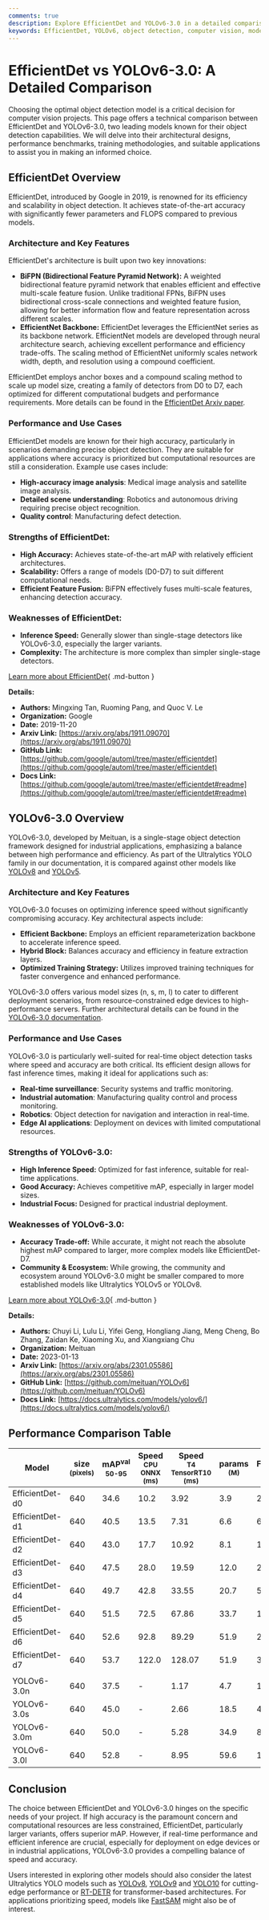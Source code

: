 ```yaml
---
comments: true
description: Explore EfficientDet and YOLOv6-3.0 in a detailed comparison covering architecture, accuracy, speed, and best use cases to choose the right model for your needs.
keywords: EfficientDet, YOLOv6, object detection, computer vision, model comparison, EfficientNet, BiFPN, real-time detection, performance benchmarks
---
```


# EfficientDet vs YOLOv6-3.0: A Detailed Comparison

Choosing the optimal object detection model is a critical decision for computer vision projects. This page offers a technical comparison between EfficientDet and YOLOv6-3.0, two leading models known for their object detection capabilities. We will delve into their architectural designs, performance benchmarks, training methodologies, and suitable applications to assist you in making an informed choice.

<script async src="https://cdn.jsdelivr.net/npm/chart.js"></script>
<script defer src="../../javascript/benchmark.js"></script>

<canvas id="modelComparisonChart" width="1024" height="400" active-models='["EfficientDet", "YOLOv6-3.0"]'></canvas>

## EfficientDet Overview

EfficientDet, introduced by Google in 2019, is renowned for its efficiency and scalability in object detection. It achieves state-of-the-art accuracy with significantly fewer parameters and FLOPS compared to previous models.

### Architecture and Key Features

EfficientDet's architecture is built upon two key innovations:

- **BiFPN (Bidirectional Feature Pyramid Network):** A weighted bidirectional feature pyramid network that enables efficient and effective multi-scale feature fusion. Unlike traditional FPNs, BiFPN uses bidirectional cross-scale connections and weighted feature fusion, allowing for better information flow and feature representation across different scales.
- **EfficientNet Backbone:** EfficientDet leverages the EfficientNet series as its backbone network. EfficientNet models are developed through neural architecture search, achieving excellent performance and efficiency trade-offs. The scaling method of EfficientNet uniformly scales network width, depth, and resolution using a compound coefficient.

EfficientDet employs anchor boxes and a compound scaling method to scale up model size, creating a family of detectors from D0 to D7, each optimized for different computational budgets and performance requirements. More details can be found in the [EfficientDet Arxiv paper](https://arxiv.org/abs/1911.09070).

### Performance and Use Cases

EfficientDet models are known for their high accuracy, particularly in scenarios demanding precise object detection. They are suitable for applications where accuracy is prioritized but computational resources are still a consideration. Example use cases include:

- **High-accuracy image analysis**: Medical image analysis and satellite image analysis.
- **Detailed scene understanding**: Robotics and autonomous driving requiring precise object recognition.
- **Quality control**: Manufacturing defect detection.

### Strengths of EfficientDet:

- **High Accuracy:** Achieves state-of-the-art mAP with relatively efficient architectures.
- **Scalability:** Offers a range of models (D0-D7) to suit different computational needs.
- **Efficient Feature Fusion:** BiFPN effectively fuses multi-scale features, enhancing detection accuracy.

### Weaknesses of EfficientDet:

- **Inference Speed:** Generally slower than single-stage detectors like YOLOv6-3.0, especially the larger variants.
- **Complexity:** The architecture is more complex than simpler single-stage detectors.

[Learn more about EfficientDet](https://github.com/google/automl/tree/master/efficientdet#readme){ .md-button }

**Details:**

- **Authors:** Mingxing Tan, Ruoming Pang, and Quoc V. Le
- **Organization:** Google
- **Date:** 2019-11-20
- **Arxiv Link:** [https://arxiv.org/abs/1911.09070](https://arxiv.org/abs/1911.09070)
- **GitHub Link:** [https://github.com/google/automl/tree/master/efficientdet](https://github.com/google/automl/tree/master/efficientdet)
- **Docs Link:** [https://github.com/google/automl/tree/master/efficientdet#readme](https://github.com/google/automl/tree/master/efficientdet#readme)

## YOLOv6-3.0 Overview

YOLOv6-3.0, developed by Meituan, is a single-stage object detection framework designed for industrial applications, emphasizing a balance between high performance and efficiency. As part of the Ultralytics YOLO family in our documentation, it is compared against other models like [YOLOv8](https://docs.ultralytics.com/compare/yolov8-vs-yolov6/) and [YOLOv5](https://docs.ultralytics.com/compare/yolov5-vs-yolov6/).

### Architecture and Key Features

YOLOv6-3.0 focuses on optimizing inference speed without significantly compromising accuracy. Key architectural aspects include:

- **Efficient Backbone:** Employs an efficient reparameterization backbone to accelerate inference speed.
- **Hybrid Block:** Balances accuracy and efficiency in feature extraction layers.
- **Optimized Training Strategy:** Utilizes improved training techniques for faster convergence and enhanced performance.

YOLOv6-3.0 offers various model sizes (n, s, m, l) to cater to different deployment scenarios, from resource-constrained edge devices to high-performance servers. Further architectural details can be found in the [YOLOv6-3.0 documentation](https://docs.ultralytics.com/models/yolov6/).

### Performance and Use Cases

YOLOv6-3.0 is particularly well-suited for real-time object detection tasks where speed and accuracy are both critical. Its efficient design allows for fast inference times, making it ideal for applications such as:

- **Real-time surveillance**: Security systems and traffic monitoring.
- **Industrial automation**: Manufacturing quality control and process monitoring.
- **Robotics**: Object detection for navigation and interaction in real-time.
- **Edge AI applications**: Deployment on devices with limited computational resources.

### Strengths of YOLOv6-3.0:

- **High Inference Speed:** Optimized for fast inference, suitable for real-time applications.
- **Good Accuracy:** Achieves competitive mAP, especially in larger model sizes.
- **Industrial Focus:** Designed for practical industrial deployment.

### Weaknesses of YOLOv6-3.0:

- **Accuracy Trade-off:** While accurate, it might not reach the absolute highest mAP compared to larger, more complex models like EfficientDet-D7.
- **Community & Ecosystem:** While growing, the community and ecosystem around YOLOv6-3.0 might be smaller compared to more established models like Ultralytics YOLOv5 or YOLOv8.

[Learn more about YOLOv6-3.0](https://docs.ultralytics.com/models/yolov6/){ .md-button }

**Details:**

- **Authors:** Chuyi Li, Lulu Li, Yifei Geng, Hongliang Jiang, Meng Cheng, Bo Zhang, Zaidan Ke, Xiaoming Xu, and Xiangxiang Chu
- **Organization:** Meituan
- **Date:** 2023-01-13
- **Arxiv Link:** [https://arxiv.org/abs/2301.05586](https://arxiv.org/abs/2301.05586)
- **GitHub Link:** [https://github.com/meituan/YOLOv6](https://github.com/meituan/YOLOv6)
- **Docs Link:** [https://docs.ultralytics.com/models/yolov6/](https://docs.ultralytics.com/models/yolov6/)

## Performance Comparison Table

| Model           | size<br><sup>(pixels) | mAP<sup>val<br>50-95 | Speed<br><sup>CPU ONNX<br>(ms) | Speed<br><sup>T4 TensorRT10<br>(ms) | params<br><sup>(M) | FLOPs<br><sup>(B) |
| --------------- | --------------------- | -------------------- | ------------------------------ | ----------------------------------- | ------------------ | ----------------- |
| EfficientDet-d0 | 640                   | 34.6                 | 10.2                           | 3.92                                | 3.9                | 2.54              |
| EfficientDet-d1 | 640                   | 40.5                 | 13.5                           | 7.31                                | 6.6                | 6.1               |
| EfficientDet-d2 | 640                   | 43.0                 | 17.7                           | 10.92                               | 8.1                | 11.0              |
| EfficientDet-d3 | 640                   | 47.5                 | 28.0                           | 19.59                               | 12.0               | 24.9              |
| EfficientDet-d4 | 640                   | 49.7                 | 42.8                           | 33.55                               | 20.7               | 55.2              |
| EfficientDet-d5 | 640                   | 51.5                 | 72.5                           | 67.86                               | 33.7               | 130.0             |
| EfficientDet-d6 | 640                   | 52.6                 | 92.8                           | 89.29                               | 51.9               | 226.0             |
| EfficientDet-d7 | 640                   | 53.7                 | 122.0                          | 128.07                              | 51.9               | 325.0             |
|                 |                       |                      |                                |                                     |                    |                   |
| YOLOv6-3.0n     | 640                   | 37.5                 | -                              | 1.17                                | 4.7                | 11.4              |
| YOLOv6-3.0s     | 640                   | 45.0                 | -                              | 2.66                                | 18.5               | 45.3              |
| YOLOv6-3.0m     | 640                   | 50.0                 | -                              | 5.28                                | 34.9               | 85.8              |
| YOLOv6-3.0l     | 640                   | 52.8                 | -                              | 8.95                                | 59.6               | 150.7             |

## Conclusion

The choice between EfficientDet and YOLOv6-3.0 hinges on the specific needs of your project. If high accuracy is the paramount concern and computational resources are less constrained, EfficientDet, particularly larger variants, offers superior mAP. However, if real-time performance and efficient inference are crucial, especially for deployment on edge devices or in industrial applications, YOLOv6-3.0 provides a compelling balance of speed and accuracy.

Users interested in exploring other models should also consider the latest Ultralytics YOLO models such as [YOLOv8](https://docs.ultralytics.com/models/yolov8/), [YOLOv9](https://docs.ultralytics.com/models/yolov9/) and [YOLO10](https://docs.ultralytics.com/models/yolov10/) for cutting-edge performance or [RT-DETR](https://docs.ultralytics.com/models/rtdetr/) for transformer-based architectures. For applications prioritizing speed, models like [FastSAM](https://docs.ultralytics.com/models/fast-sam/) might also be of interest.
